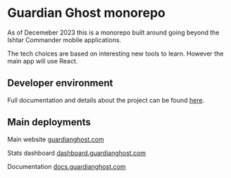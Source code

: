 # Guardian Ghost monorepo

As of Decemeber 2023 this is a monorepo built around going beyond the Ishtar Commander mobile applications.

The tech choices are based on interesting new tools to learn. However the main app will use React.

## Developer environment

Full documentation and details about the project can be found [here](https://docs.guardianghost.com).

## Main deployments

Main website [guardianghost.com](https://guardianghost.com)

Stats dashboard [dashboard.guardianghost.com](https://dashboard.guardianghost.com)

Documentation [docs.guardianghost.com](https://docs.guardianghost.com)